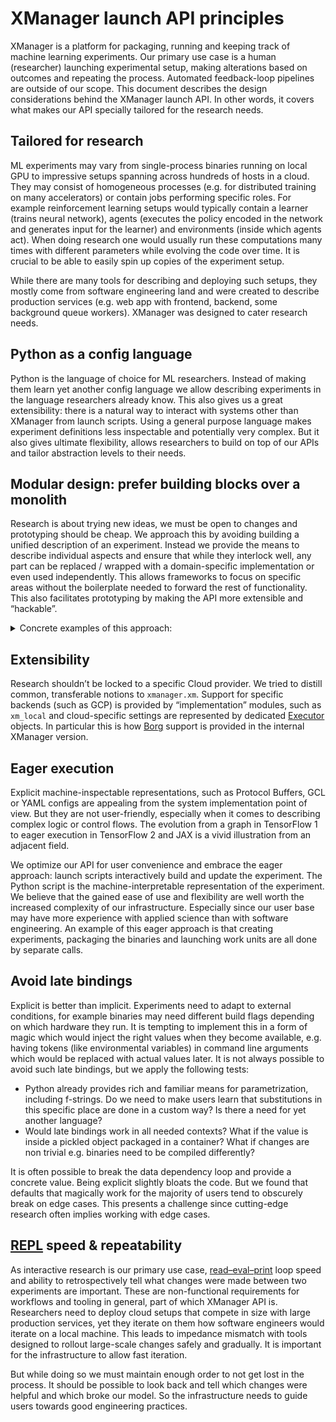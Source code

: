 # XManager launch API principles

XManager is a platform for packaging, running and keeping track of machine
learning experiments. Our primary use case is a human (researcher) launching
experimental setup, making alterations based on outcomes and repeating the
process. Automated feedback-loop pipelines are outside of our scope. This
document describes the design considerations behind the XManager launch API. In
other words, it covers what makes our API specially tailored for the research
needs.

## Tailored for research

ML experiments may vary from single-process binaries running on local GPU to
impressive setups spanning across hundreds of hosts in a cloud. They may consist
of homogeneous processes (e.g. for distributed training on many accelerators) or
contain jobs performing specific roles. For example reinforcement learning
setups would typically contain a learner (trains neural network), agents
(executes the policy encoded in the network and generates input for the learner)
and environments (inside which agents act). When doing research one would
usually run these computations many times with different parameters while
evolving the code over time. It is crucial to be able to easily spin up copies
of the experiment setup.

While there are many tools for describing and deploying such setups, they mostly
come from software engineering land and were created to describe production
services (e.g. web app with frontend, backend, some background queue workers).
XManager was designed to cater research needs.

## Python as a config language

Python is the language of choice for ML researchers. Instead of making them
learn yet another config language we allow describing experiments in the
language researchers already know. This also gives us a great extensibility:
there is a natural way to interact with systems other than XManager from launch
scripts. Using a general purpose language makes experiment definitions less
inspectable and potentially very complex. But it also gives ultimate
flexibility, allows researchers to build on top of our APIs and tailor
abstraction levels to their needs.

## Modular design: prefer building blocks over a monolith

Research is about trying new ideas, we must be open to changes and prototyping
should be cheap. We approach this by avoiding building a unified description of
an experiment. Instead we provide the means to describe individual aspects and
ensure that while they interlock well, any part can be replaced / wrapped with a
domain-specific implementation or even used independently. This allows
frameworks to focus on specific areas without the boilerplate needed to forward
the rest of functionality. This also facilitates prototyping by making the API
more extensible and “hackable”.

<details>
  <summary>Concrete examples of this approach:</summary>

*   The experiment is created by a separate call. Frameworks can accept a ready
    to use `xm.Experiment` and focus on what should be launched inside. It also
    means that creating a new experiment or adding more work units to an
    existing one is syntactically the same, simplifying integration with
    optimizers, such as Vizier.
*   The execution structure (processes launched and their command line
    parameters) is not required to match the experiment structure (work units
    and their hyperparameters). With
    [JobGenerators](https://github.com/deepmind/xmanager/blob/6d3809ed36c070cc07c84e31ca24f37b5fbc19af/xmanager/xm/job_blocks.py#L320)
    one can define an arbitrary mapping from work unit parameters to underlying
    process structure and how to encode parameters.
*   `xmanager.xm` provides a generic API structure, but support for concrete
    backends (such as GCP) is provided by “implementation” modules, such as
    `xm_local`. Multiple implementations of the XM API may coexist and launch
    scripts usually can be migrated between them with minor changes.
*   We recognize a need to store and manage experiment metadata. But we have
    realized that metadata management is orthogonal to the launch process and
    objects created by XManager API (experiments, work units) are not the only
    parts of the research process that can have metadata.
*   We believe that metadata management can be provided by a separate library. For now OSS XManager API provides a rudimental `xm.MetadataContext` class.
    </details>

## Extensibility

Research shouldn’t be locked to a specific Cloud provider. We tried to distill
common, transferable notions to `xmanager.xm`. Support for specific backends
(such as GCP) is provided by “implementation” modules, such as `xm_local` and
cloud-specific settings are represented by dedicated
[Executor](https://github.com/deepmind/xmanager/blob/main/docs/executors.md)
objects. In particular this is how
[Borg](https://research.google.com/pubs/pub43438.html?hl=es) support is provided
in the internal XManager version.

## Eager execution

Explicit machine-inspectable representations, such as Protocol Buffers, GCL or
YAML configs are appealing from the system implementation point of view. But
they are not user-friendly, especially when it comes to describing complex logic
or control flows. The evolution from a graph in TensorFlow 1 to eager execution
in TensorFlow 2 and JAX is a vivid illustration from an adjacent field.

We optimize our API for user convenience and embrace the eager approach: launch
scripts interactively build and update the experiment. The Python script is the
machine-interpretable representation of the experiment. We believe that the
gained ease of use and flexibility are well worth the increased complexity of
our infrastructure. Especially since our user base may have more experience with
applied science than with software engineering. An example of this eager
approach is that creating experiments, packaging the binaries and launching work
units are all done by separate calls.

## Avoid late bindings

Explicit is better than implicit. Experiments need to adapt to external
conditions, for example binaries may need different build flags depending on
which hardware they run. It is tempting to implement this in a form of magic
which would inject the right values when they become available, e.g. having
tokens (like environmental variables) in command line arguments which would be
replaced with actual values later. It is not always possible to avoid such late
bindings, but we apply the following tests:

*   Python already provides rich and familiar means for parametrization,
    including f-strings. Do we need to make users learn that substitutions in
    this specific place are done in a custom way? Is there a need for yet
    another language?
*   Would late bindings work in all needed contexts? What if the value is inside
    a pickled object packaged in a container? What if changes are non trivial
    e.g. binaries need to be compiled differently?

It is often possible to break the data dependency loop and provide a concrete
value. Being explicit slightly bloats the code. But we found that defaults that
magically work for the majority of users tend to obscurely break on edge cases.
This presents a challenge since cutting-edge research often implies working with
edge cases.

## [REPL](https://en.wikipedia.org/wiki/Read%E2%80%93eval%E2%80%93print_loop) speed & repeatability

As interactive research is our primary use case,
[read–eval–print](https://en.wikipedia.org/wiki/Read%E2%80%93eval%E2%80%93print_loop)
loop speed and ability to retrospectively tell what changes were made between
two experiments are important. These are non-functional requirements for
workflows and tooling in general, part of which XManager API is. Researchers
need to deploy cloud setups that compete in size with large production services,
yet they iterate on them how software engineers would iterate on a local
machine. This leads to impedance mismatch with tools designed to rollout
large-scale changes safely and gradually. It is important for the infrastructure
to allow fast iteration.

But while doing so we must maintain enough order to not get lost in the process.
It should be possible to look back and tell which changes were helpful and which
broke our model. So the infrastructure needs to guide users towards good
engineering practices.

